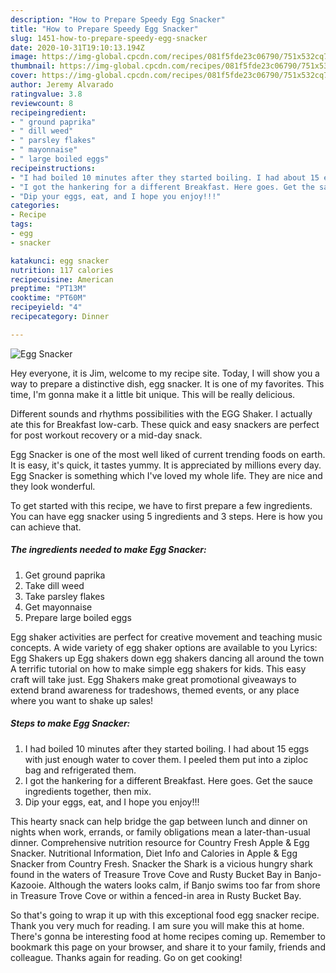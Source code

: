 ```yaml
---
description: "How to Prepare Speedy Egg Snacker"
title: "How to Prepare Speedy Egg Snacker"
slug: 1451-how-to-prepare-speedy-egg-snacker
date: 2020-10-31T19:10:13.194Z
image: https://img-global.cpcdn.com/recipes/081f5fde23c06790/751x532cq70/egg-snacker-recipe-main-photo.jpg
thumbnail: https://img-global.cpcdn.com/recipes/081f5fde23c06790/751x532cq70/egg-snacker-recipe-main-photo.jpg
cover: https://img-global.cpcdn.com/recipes/081f5fde23c06790/751x532cq70/egg-snacker-recipe-main-photo.jpg
author: Jeremy Alvarado
ratingvalue: 3.8
reviewcount: 8
recipeingredient:
- " ground paprika"
- " dill weed"
- " parsley flakes"
- " mayonnaise"
- " large boiled eggs"
recipeinstructions:
- "I had boiled 10 minutes after they started boiling. I had about 15 eggs with just enough water to cover them. I peeled them put into a ziploc bag and refrigerated them."
- "I got the hankering for a different Breakfast. Here goes. Get the sauce ingredients together, then mix."
- "Dip your eggs, eat, and I hope you enjoy!!!"
categories:
- Recipe
tags:
- egg
- snacker

katakunci: egg snacker 
nutrition: 117 calories
recipecuisine: American
preptime: "PT13M"
cooktime: "PT60M"
recipeyield: "4"
recipecategory: Dinner

---
```



![Egg Snacker](https://img-global.cpcdn.com/recipes/081f5fde23c06790/751x532cq70/egg-snacker-recipe-main-photo.jpg)

Hey everyone, it is Jim, welcome to my recipe site. Today, I will show you a way to prepare a distinctive dish, egg snacker. It is one of my favorites. This time, I'm gonna make it a little bit unique. This will be really delicious.

Different sounds and rhythms possibilities with the EGG Shaker. I actually ate this for Breakfast low-carb. These quick and easy snackers are perfect for post workout recovery or a mid-day snack.

Egg Snacker is one of the most well liked of current trending foods on earth. It is easy, it's quick, it tastes yummy. It is appreciated by millions every day. Egg Snacker is something which I've loved my whole life. They are nice and they look wonderful.


To get started with this recipe, we have to first prepare a few ingredients. You can have egg snacker using 5 ingredients and 3 steps. Here is how you can achieve that.

<!--inarticleads1-->

##### The ingredients needed to make Egg Snacker:

1. Get  ground paprika
1. Take  dill weed
1. Take  parsley flakes
1. Get  mayonnaise
1. Prepare  large boiled eggs


Egg shaker activities are perfect for creative movement and teaching music concepts. A wide variety of egg shaker options are available to you Lyrics: Egg Shakers up Egg shakers down egg shakers dancing all around the town A terrific tutorial on how to make simple egg shakers for kids. This easy craft will take just. Egg Shakers make great promotional giveaways to extend brand awareness for tradeshows, themed events, or any place where you want to shake up sales! 

<!--inarticleads2-->

##### Steps to make Egg Snacker:

1. I had boiled 10 minutes after they started boiling. I had about 15 eggs with just enough water to cover them. I peeled them put into a ziploc bag and refrigerated them.
1. I got the hankering for a different Breakfast. Here goes. Get the sauce ingredients together, then mix.
1. Dip your eggs, eat, and I hope you enjoy!!!


This hearty snack can help bridge the gap between lunch and dinner on nights when work, errands, or family obligations mean a later-than-usual dinner. Comprehensive nutrition resource for Country Fresh Apple &amp; Egg Snacker. Nutritional Information, Diet Info and Calories in Apple &amp; Egg Snacker from Country Fresh. Snacker the Shark is a vicious hungry shark found in the waters of Treasure Trove Cove and Rusty Bucket Bay in Banjo-Kazooie. Although the waters looks calm, if Banjo swims too far from shore in Treasure Trove Cove or within a fenced-in area in Rusty Bucket Bay. 

So that's going to wrap it up with this exceptional food egg snacker recipe. Thank you very much for reading. I am sure you will make this at home. There's gonna be interesting food at home recipes coming up. Remember to bookmark this page on your browser, and share it to your family, friends and colleague. Thanks again for reading. Go on get cooking!
